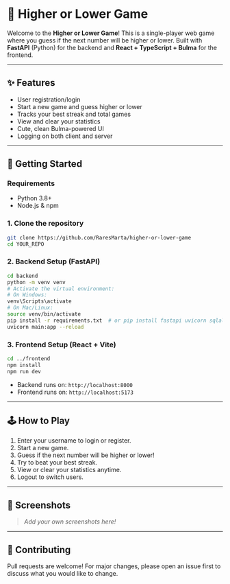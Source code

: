 # 🎲 Higher or Lower Game

Welcome to the **Higher or Lower Game**! This is a single-player web game where you guess if the next number will be higher or lower. Built with **FastAPI** (Python) for the backend and **React + TypeScript + Bulma** for the frontend.

---

## ✨ Features
- User registration/login
- Start a new game and guess higher or lower
- Tracks your best streak and total games
- View and clear your statistics
- Cute, clean Bulma-powered UI
- Logging on both client and server

---

## 🚀 Getting Started

### Requirements
- Python 3.8+
- Node.js & npm

### 1. Clone the repository
```sh
git clone https://github.com/RaresMarta/higher-or-lower-game
cd YOUR_REPO
```

### 2. Backend Setup (FastAPI)
```sh
cd backend
python -m venv venv
# Activate the virtual environment:
# On Windows:
venv\Scripts\activate
# On Mac/Linux:
source venv/bin/activate
pip install -r requirements.txt  # or pip install fastapi uvicorn sqlalchemy
uvicorn main:app --reload
```

### 3. Frontend Setup (React + Vite)
```sh
cd ../frontend
npm install
npm run dev
```

- Backend runs on: `http://localhost:8000`
- Frontend runs on: `http://localhost:5173`

---

## 🕹️ How to Play
1. Enter your username to login or register.
2. Start a new game.
3. Guess if the next number will be higher or lower!
4. Try to beat your best streak.
5. View or clear your statistics anytime.
6. Logout to switch users.

---

## 📸 Screenshots
> _Add your own screenshots here!_

---

## 🤝 Contributing
Pull requests are welcome! For major changes, please open an issue first to discuss what you would like to change.
